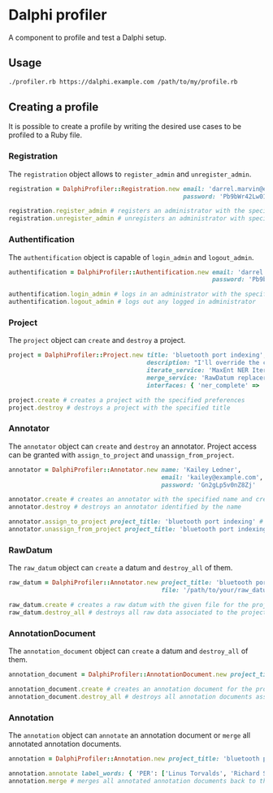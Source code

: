 # Dalphi profiler

A component to profile and test a Dalphi setup.

## Usage

```bash
./profiler.rb https://dalphi.example.com /path/to/my/profile.rb
```

## Creating a profile

It is possible to create a profile by writing the desired use cases to be profiled to a Ruby file.

### Registration

The `registration` object allows to `register_admin` and `unregister_admin`.

```ruby
registration = DalphiProfiler::Registration.new email: 'darrel.marvin@example.com',
                                                password: 'Pb9bWr42Lw01Vm'

registration.register_admin # registers an administrator with the specified credentials
registration.unregister_admin # unregisters an administrator with specified email
```

### Authentification

The `authentification` object is capable of `login_admin` and `logout_admin`.

```ruby
authentification = DalphiProfiler::Authentification.new email: 'darrel.marvin@example.com',
                                                        password: 'Pb9bWr42Lw01Vm'

authentification.login_admin # logs in an administrator with the specified credentials
authentification.logout_admin # logs out any logged in administrator
```

### Project

The `project` object can `create` and `destroy` a project.

```ruby
project = DalphiProfiler::Project.new title: 'bluetooth port indexing',
                                      description: "I'll override the cross-platform IB panel, that should bus the JSON interface!",
                                      iterate_service: 'MaxEnt NER Iterator (synchronous)',
                                      merge_service: 'RawDatum replacer (synchronous)',
                                      interfaces: { 'ner_complete' => 'NER complete' }

project.create # creates a project with the specified preferences
project.destroy # destroys a project with the specified title
```

### Annotator

The `annotator` object can `create` and `destroy` an annotator.
Project access can be granted with `assign_to_project` and `unassign_from_project`.

```ruby
annotator = DalphiProfiler::Annotator.new name: 'Kailey Ledner',
                                          email: 'kailey@example.com',
                                          password: 'Gn2gLp5v0nZ8Zj'

annotator.create # creates an annotator with the specified name and credentials
annotator.destroy # destroys an annotator identified by the name

annotator.assign_to_project project_title: 'bluetooth port indexing' # assignes the annotator identified by the name and email to the project identified by its title
annotator.unassign_from_project project_title: 'bluetooth port indexing' # unassignes the annotator identified by its name from the project identified by its title
```

### RawDatum

The `raw_datum` object can `create` a datum and `destroy_all` of them.

```ruby
raw_datum = DalphiProfiler::Annotator.new project_title: 'bluetooth port indexing',
                                          file: '/path/to/your/raw_datum.json'

raw_datum.create # creates a raw datum with the given file for the project with the specified project title
raw_datum.destroy_all # destroys all raw data associated to the project with the given title
```

### AnnotationDocument

The `annotation_document` object can `create` a datum and `destroy_all` of them.

```ruby
annotation_document = DalphiProfiler::AnnotationDocument.new project_title: 'bluetooth port indexing'

annotation_document.create # creates an annotation document for the project with the specified project title
annotation_document.destroy_all # destroys all annotation documents associated to the project with the given title
```

### Annotation

The `annotation` object can `annotate` an annotation document or `merge` all annotated annotation documents.

```ruby
annotation = DalphiProfiler::Annotation.new project_title: 'bluetooth port indexing'

annotation.annotate label_words: { 'PER': ['Linus Torvalds', 'Richard Stallman'], 'COM': ['Linux Foundation', 'Canonical'] } # annotates one annotation document with the given words for the coresponding labels
annotation.merge # merges all annotated annotation documents back to the corresponding raw datum
```
